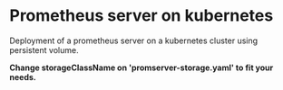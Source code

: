 # Prometheus server on kubernetes

Deployment of a prometheus server on a kubernetes cluster using persistent volume.

**Change storageClassName on 'promserver-storage.yaml' to fit your needs.**